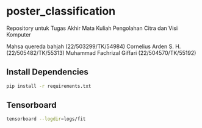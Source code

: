 # poster_classification
Repository untuk Tugas Akhir Mata Kuliah Pengolahan Citra dan Visi Komputer

Mahsa quereda bahjah (22/503299/TK/54984)
Cornelius Arden S. H. (22/505482/TK/55313)
Muhammad Fachrizal Giffari (22/504570/TK/55192)

## Install Dependencies
```Bash
pip install -r requirements.txt
```

## Tensorboard
```Bash
tensorboard --logdir=logs/fit
```
